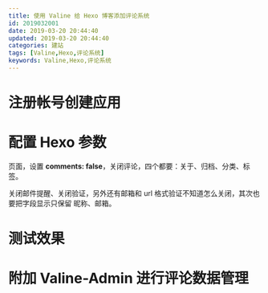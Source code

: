 ```yaml
---
title: 使用 Valine 给 Hexo 博客添加评论系统
id: 2019032001
date: 2019-03-20 20:44:40
updated: 2019-03-20 20:44:40
categories: 建站
tags: [Valine,Hexo,评论系统]
keywords: Valine,Hexo,评论系统
---
```






<!-- more -->



# 注册帐号创建应用





# 配置 Hexo 参数





页面，设置 **comments: false**，关闭评论，四个都要：关于、归档、分类、标签。

关闭邮件提醒、关闭验证，另外还有邮箱和 url 格式验证不知道怎么关闭，其次也要把字段显示只保留 昵称、邮箱。

# 测试效果




# 附加 Valine-Admin 进行评论数据管理



